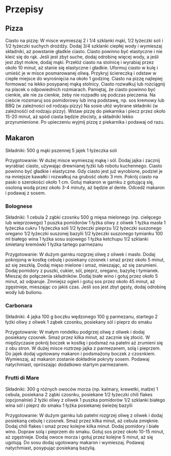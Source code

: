 # Przepisy

## Pizza
Ciasto na pizzę:
W misce wymieszaj 2 i 1/4 szklanki mąki, 1/2 łyżeczki soli i 1/2 łyżeczki suchych drożdży.
Dodaj 3/4 szklanki ciepłej wody i wymieszaj składniki, aż powstanie gładkie ciasto.
Ciasto powinno być elastyczne i nie kleić się do rąk. Jeśli jest zbyt suche, dodaj odrobinę więcej wody, a jeśli jest zbyt mokre, dodaj mąki.
Przełóż ciasto na stolnicę i wyrabiaj przez około 10 minut, aż stanie się elastyczne i gładkie.
Uformuj ciasto w kulę i umieść je w misce posmarowanej oliwą. Przykryj ściereczką i odstaw w ciepłe miejsce do wyrośnięcia na około 1 godzinę.
Ciasto na pizzę najlepiej formować na lekko posypanej mąką stolnicy.
Ciasto rozwałkuj lub rozciągnij na placek o odpowiednich rozmiarach. Pamiętaj, że ciasto powinno być cienkie, ale nie za cienkie, żeby nie rozpadło się podczas pieczenia.
Na cieście rozsmaruj sos pomidorowy lub inną podstawę, np. sos kremowy lub BBQ (w zależności od rodzaju pizzy)
Na sosie ułóż wybrane składniki (w zależnośći od rodzaju pizzy).
Wstaw pizzę do piekarnika i piecz przez około 15-20 minut, aż spód ciasta będzie złocisty, a składniki lekko przyrumienione.
Po upieczeniu wyjmij pizzę z piekarnika i podawaj od razu.

## Makaron 

Składniki:
500 g mąki pszennej
5 jajek
1 łyżeczka soli

Przygotowanie:
W dużej misce wymieszaj mąkę i sól.
Dodaj jajka i zacznij wyrabiać ciasto, używając drewnianej łyżki lub robotu kuchennego. Ciasto powinno być gładkie i elastyczne.
Gdy ciasto jest już wyrobione, podziel je na mniejsze kawałki i rozwałkuj na grubość około 3 mm.
Pokrój ciasto na paski o szerokości około 1 cm.
Gotuj makaron w garnku z gotującą się, osoloną wodą przez około 3-4 minuty, aż będzie al dente. Odcedź makaron i podawaj z sosem.

### Bolognese  

Składniki:
1 cebula
2 ząbki czosnku
500 g mięsa mielonego (np. cielęcego lub wieprzowego)
1 puszka pomidorów
1 łyżka oliwy z oliwek
1 łyżka masła
1 łyżeczka cukru
1 łyżeczka soli
1/2 łyżeczki pieprzu
1/2 łyżeczki suszonego oregano
1/2 łyżeczki suszonej bazylii
1/2 łyżeczki suszonego tymianku
100 ml białego wina
1 łyżka sosu sojowego
1 łyżka ketchupu
1/2 szklanki śmietany kremówki
1 łyżka tartego parmezanu

Przygotowanie:
W dużym garnku rozgrzej oliwę z oliwek i masło.
Dodaj pokrojoną w kostkę cebulę i posiekany czosnek i smaż przez około 5 minut, aż się zeszklą.
Dodaj mięso mielone i smaż, mieszając, aż się zarumieni.
Dodaj pomidory z puszki, cukier, sól, pieprz, oregano, bazylię i tymianek. Mieszaj do połączenia składników.
Dodaj białe wino i gotuj przez około 5 minut, aż odparuje.
Zmniejsz ogień i gotuj sos przez około 45 minut, aż zgęstnieje, mieszając co jakiś czas. Jeśli sos jest zbyt gęsty, dodaj odrobinę wody lub bulionu.

### Carbonara 

Składniki:
4 jajka
100 g boczku wędzonego
100 g parmezanu, startego
2 łyżki oliwy z oliwek
1 ząbek czosnku, posiekany
sól i pieprz do smaku

Przygotowanie:
W małym rondelku podgrzej oliwę z oliwek i dodaj posiekany czosnek. Smaż przez kilka minut, aż zacznie się złocić.
W międzyczasie pokrój boczek w kostkę i podsmaż na patelni aż zrumieni się z obu stron.
W dużej misce roztrzep jajka z parmezanem, solą i pieprzem.
Do jajek dodaj ugotowany makaron i podsmażony boczek z czosnkiem. Wymieszaj, aż makaron zostanie dokładnie pokryty sosem.
Podawaj natychmiast, oprószając dodatkowo startym parmezanem.

### Frutti di Mare

Składniki: 
300 g różnych owoców morza (np. kalmary, krewetki, małże)
1 cebula, posiekana
2 ząbki czosnku, posiekane
1/2 łyżeczki chili flakes (opcjonalnie)
2 łyżki oliwy z oliwek
1 puszka pomidorów
1/2 szklanki białego wina
sól i pieprz do smaku
1 łyżka posiekanej świeżej bazylii

Przygotowanie:
W dużym garnku lub patelni rozgrzej oliwę z oliwek i dodaj posiekaną cebulę i czosnek. Smaż przez kilka minut, aż cebula zmięknie.
Dodaj chili flakes i smaż przez kolejne kilka minut.
Dodaj pomidory i białe wino. Dopraw solą i pieprzem do smaku.
Gotuj sos przez około 10-15 minut, aż zgęstnieje.
Dodaj owoce morza i gotuj przez kolejne 5 minut, aż się ugotują.
Do sosu dodaj ugotowany makaron i wymieszaj. Podawaj natychmiast, posypując posiekaną bazylią.
